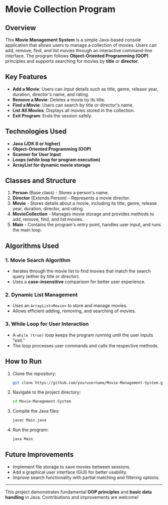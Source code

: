 # Movie Collection Program

## Overview
This **Movie Management System** is a simple Java-based console application that allows users to manage a collection of movies. Users can add, remove, find, and list movies through an interactive command-line interface. The program follows **Object-Oriented Programming (OOP)** principles and supports searching for movies by **title** or **director**.

## Key Features
- **Add a Movie**: Users can input details such as title, genre, release year, duration, director's name, and rating.
- **Remove a Movie**: Deletes a movie by its title.
- **Find a Movie**: Users can search by title or director's name.
- **List All Movies**: Displays all movies stored in the collection.
- **Exit Program**: Ends the session safely.

## Technologies Used
- **Java (JDK 8 or higher)**
- **Object-Oriented Programming (OOP)**
- **Scanner for User Input**
- **Loops (while loop for program execution)**
- **ArrayList for dynamic movie storage**

## Classes and Structure
1. **Person** (Base class) - Stores a person's name.
2. **Director** (Extends Person) - Represents a movie director.
3. **Movie** - Stores details about a movie, including its title, genre, release year, duration, director, and rating.
4. **MovieCollection** - Manages movie storage and provides methods to add, remove, find, and list movies.
5. **Main** - Contains the program's entry point, handles user input, and runs the main loop.

## Algorithms Used
### 1. **Movie Search Algorithm**
- Iterates through the movie list to find movies that match the search query (either by title or director).
- Uses a **case-insensitive** comparison for better user experience.

### 2. **Dynamic List Management**
- Uses an `ArrayList<Movie>` to store and manage movies.
- Allows efficient adding, removing, and searching of movies.

### 3. **While Loop for User Interaction**
- A `while (true)` loop keeps the program running until the user inputs "exit."
- The loop processes user commands and calls the respective methods.

## How to Run
1. Clone the repository:
   ```sh
   git clone https://github.com/yourusername/Movie-Management-System.git
   ```
2. Navigate to the project directory:
   ```sh
   cd Movie-Management-System
   ```
3. Compile the Java files:
   ```sh
   javac Main.java
   ```
4. Run the program:
   ```sh
   java Main
   ```

## Future Improvements
- Implement file storage to save movies between sessions.
- Add a graphical user interface (GUI) for better usability.
- Improve search functionality with partial matching and filtering options.

---
This project demonstrates fundamental **OOP principles** and **basic data handling** in Java. Contributions and improvements are welcome!

